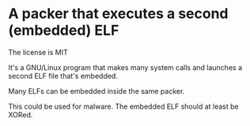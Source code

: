 # A packer that executes a second (embedded) ELF

The license is MIT

It's a GNU/Linux program that makes many system calls and launches a second ELF file that's embedded.

Many ELFs can be embedded inside the same packer.

This could be used for malware. The embedded ELF should at least be XORed.
